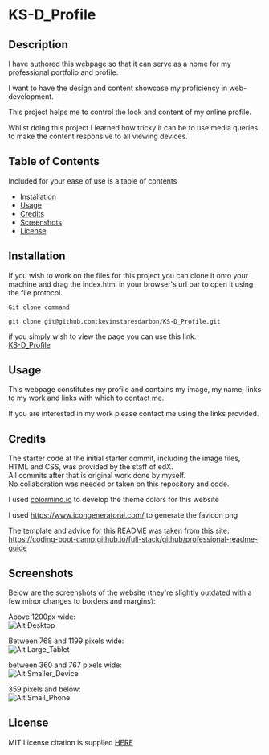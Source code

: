 # KS-D_Profile

## Description

I have authored this webpage so that it can serve as a home for my professional portfolio and profile.

I want to have the design and content showcase my proficiency in web-development.

This project helps me to control the look and content of my online profile.

Whilst doing this project I learned how tricky it can be to use media queries to make the content responsive to all viewing devices.

## Table of Contents

Included for your ease of use is a table of contents

- [Installation](#installation)
- [Usage](#usage)
- [Credits](#credits)
- [Screenshots](#screenshots)
- [License](#license)

## Installation
  
If you wish to work on the files for this project you can clone it onto your machine and drag the index.html in your browser's url bar to open it using the file protocol.  
  
```Git clone command```  
```
git clone git@github.com:kevinstaresdarbon/KS-D_Profile.git  
```
  
if you simply wish to view the page you can use this link:  
[KS-D_Profile](https://kevinstaresdarbon.github.io/KS-D_Profile/)

## Usage
  
This webpage constitutes my profile and contains my image, my name, links to my work and links with which to contact me.  
  
If you are interested in my work please contact me using the links provided.  
  
## Credits
  
The starter code at the initial starter commit, including the image files, HTML and CSS, was provided by the staff of edX.  
All commits after that is original work done by myself.  
No collaboration was needed or taken on this repository and code.  
  
I used [colormind.io](http://colormind.io/) to develop the theme colors for this website  
  
I used <https://www.icongeneratorai.com/> to generate the favicon png  
  
The template and advice for this README was taken from this site:  
<https://coding-boot-camp.github.io/full-stack/github/professional-readme-guide>  
  
## Screenshots  
  
Below are the screenshots of the website (they're slightly outdated with a few minor changes to borders and margins):  
  
Above 1200px wide:  
![Alt Desktop](./assets/images/screenshot_Above1200pxWide.jpg)  
  
Between 768 and 1199 pixels wide:  
![Alt Large_Tablet](./assets/images/screenshot_between_768_1199.jpg)  
  
between 360 and 767 pixels wide:  
![Alt Smaller_Device](./assets/images/screenshot_between_360_and_767.jpg)  
  
359 pixels and below:  
![Alt Small_Phone](./assets/images/screenshot_below_359.jpg)  
  
## License  
  
MIT License citation is supplied [HERE](./LICENSE)

